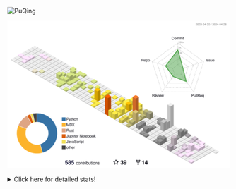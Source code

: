 ![PuQing](https://user-images.githubusercontent.com/27223114/171565019-9a56fae6-b08b-421f-99db-7e830da42371.png)

![](./profile-3d-contrib/profile-season-animate.svg)

<details>
<summary>Click here for detailed stats!</summary>

<!--START_SECTION:waka-->
![Lines of code](https://img.shields.io/badge/From%20Hello%20World%20I%27ve%20Written-1.4%20million%20lines%20of%20code-blue)

**🐱 My GitHub Data** 

> 📦 373.9 kB Used in GitHub's Storage 
 > 
> 🏆 218 Contributions in the Year 2024
 > 
> 🚫 Not Opted to Hire
 > 
> 📜 48 Public Repositories 
 > 
> 🔑 29 Private Repositories 
 > 
**I'm an Early 🐤** 

```text
🌞 Morning                587 commits         ██░░░░░░░░░░░░░░░░░░░░░░░   07.64 % 
🌆 Daytime                3560 commits        ████████████░░░░░░░░░░░░░   46.35 % 
🌃 Evening                1584 commits        █████░░░░░░░░░░░░░░░░░░░░   20.62 % 
🌙 Night                  1950 commits        ██████░░░░░░░░░░░░░░░░░░░   25.39 % 
```


📊 **This Week I Spent My Time On** 

```text
💬 Programming Languages: 
Python                   4 hrs 49 mins       ████████████████████░░░░░   81.39 % 
Markdown                 45 mins             ███░░░░░░░░░░░░░░░░░░░░░░   12.84 % 
Docker                   16 mins             █░░░░░░░░░░░░░░░░░░░░░░░░   04.63 % 
Text                     2 mins              ░░░░░░░░░░░░░░░░░░░░░░░░░   00.61 % 
YAML                     1 min               ░░░░░░░░░░░░░░░░░░░░░░░░░   00.29 % 

🔥 Editors: 
VS Code                  5 hrs 9 mins        ██████████████████████░░░   87.09 % 
Obsidian                 45 mins             ███░░░░░░░░░░░░░░░░░░░░░░   12.84 % 
iTerm2                   0 secs              ░░░░░░░░░░░░░░░░░░░░░░░░░   00.07 % 

💻 Operating System: 
Linux                    4 hrs 8 mins        █████████████████░░░░░░░░   69.83 % 
WSL                      1 hr                ████░░░░░░░░░░░░░░░░░░░░░   17.09 % 
Mac                      46 mins             ███░░░░░░░░░░░░░░░░░░░░░░   13.08 % 
```


<!--END_SECTION:waka-->
</details>
